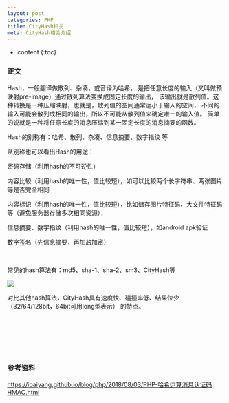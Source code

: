 ```yaml
---
layout: post
categories: PHP
title: CityHash相关
meta: CityHash相关介绍
---
```

* content
{:toc}

### 正文

Hash，一般翻译做散列、杂凑，或音译为哈希，
是把任意长度的输入（又叫做预映射pre-image）通过散列算法变换成固定长度的输出，
该输出就是散列值。这种转换是一种压缩映射，也就是，散列值的空间通常远小于输入的空间，
不同的输入可能会散列成相同的输出，所以不可能从散列值来确定唯一的输入值。
简单的说就是一种将任意长度的消息压缩到某一固定长度的消息摘要的函数。

Hash的别称有：哈希、散列、杂凑、信息摘要、数字指纹 等

从别称也可以看出Hash的用途：

密码存储（利用hash的不可逆性）

内容比较（利用hash的唯一性，值比较短），如可以比较两个长字符串、两张图片等是否完全相同

内容标识（利用hash的唯一性，值比较短），比如储存图片特征码、大文件特征码等（避免服务器存储多次相同资源），

信息摘要、数字指纹（利用hash的唯一性，值比较短），如android apk验证

数字签名（先信息摘要，再加盐加密）

<br/>

常见的hash算法有：md5、sha-1、sha-2、sm3、CityHash等

![]({{site.baseurl}}/images/20190307/20190307170927.jpg)

对比其他hash算法，CityHash具有速度快、碰撞率低、结果位少（32/64/128bit，64bit可用long型表示）  的特点。

<br/><br/><br/><br/><br/>
### 参考资料

<https://ibaiyang.github.io/blog/php/2018/08/03/PHP-哈希运算消息认证码HMAC.html>




